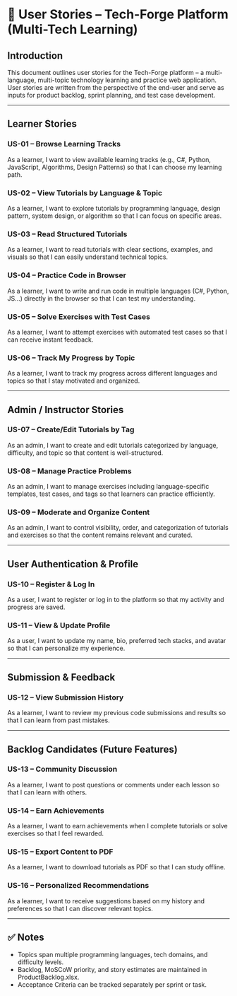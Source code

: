 # 📘 User Stories – Tech-Forge Platform (Multi-Tech Learning)

## Introduction
This document outlines user stories for the Tech-Forge platform – a multi-language, multi-topic technology learning and practice web application.
User stories are written from the perspective of the end-user and serve as inputs for product backlog, sprint planning, and test case development.

---

## Learner Stories

### US-01 – Browse Learning Tracks
As a learner, I want to view available learning tracks (e.g., C#, Python, JavaScript, Algorithms, Design Patterns) so that I can choose my learning path.

### US-02 – View Tutorials by Language & Topic
As a learner, I want to explore tutorials by programming language, design pattern, system design, or algorithm so that I can focus on specific areas.

### US-03 – Read Structured Tutorials
As a learner, I want to read tutorials with clear sections, examples, and visuals so that I can easily understand technical topics.

### US-04 – Practice Code in Browser
As a learner, I want to write and run code in multiple languages (C#, Python, JS...) directly in the browser so that I can test my understanding.

### US-05 – Solve Exercises with Test Cases
As a learner, I want to attempt exercises with automated test cases so that I can receive instant feedback.

### US-06 – Track My Progress by Topic
As a learner, I want to track my progress across different languages and topics so that I stay motivated and organized.

---

## Admin / Instructor Stories

### US-07 – Create/Edit Tutorials by Tag
As an admin, I want to create and edit tutorials categorized by language, difficulty, and topic so that content is well-structured.

### US-08 – Manage Practice Problems
As an admin, I want to manage exercises including language-specific templates, test cases, and tags so that learners can practice efficiently.

### US-09 – Moderate and Organize Content
As an admin, I want to control visibility, order, and categorization of tutorials and exercises so that the content remains relevant and curated.

---

## User Authentication & Profile

### US-10 – Register & Log In
As a user, I want to register or log in to the platform so that my activity and progress are saved.

### US-11 – View & Update Profile
As a user, I want to update my name, bio, preferred tech stacks, and avatar so that I can personalize my experience.

---

## Submission & Feedback

### US-12 – View Submission History
As a learner, I want to review my previous code submissions and results so that I can learn from past mistakes.

---

## Backlog Candidates (Future Features)

### US-13 – Community Discussion
As a learner, I want to post questions or comments under each lesson so that I can learn with others.

### US-14 – Earn Achievements
As a learner, I want to earn achievements when I complete tutorials or solve exercises so that I feel rewarded.

### US-15 – Export Content to PDF
As a learner, I want to download tutorials as PDF so that I can study offline.

### US-16 – Personalized Recommendations
As a learner, I want to receive suggestions based on my history and preferences so that I can discover relevant topics.

---

## ✅ Notes
- Topics span multiple programming languages, tech domains, and difficulty levels.
- Backlog, MoSCoW priority, and story estimates are maintained in ProductBacklog.xlsx.
- Acceptance Criteria can be tracked separately per sprint or task.
